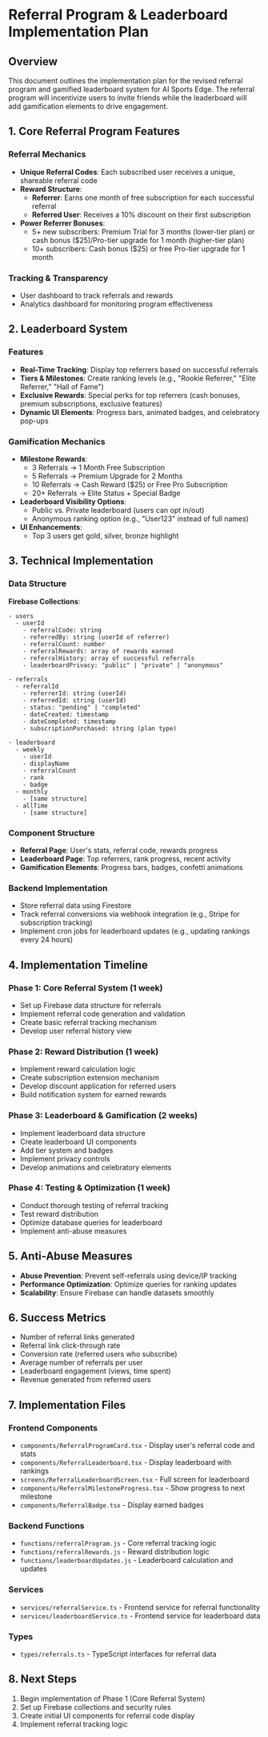 # Referral Program & Leaderboard Implementation Plan

## Overview

This document outlines the implementation plan for the revised referral program and gamified leaderboard system for AI Sports Edge. The referral program will incentivize users to invite friends while the leaderboard will add gamification elements to drive engagement.

## 1. Core Referral Program Features

### Referral Mechanics
- **Unique Referral Codes**: Each subscribed user receives a unique, shareable referral code
- **Reward Structure**:
  - **Referrer**: Earns one month of free subscription for each successful referral
  - **Referred User**: Receives a 10% discount on their first subscription
- **Power Referrer Bonuses**:
  - 5+ new subscribers: Premium Trial for 3 months (lower-tier plan) or cash bonus ($25)/Pro-tier upgrade for 1 month (higher-tier plan)
  - 10+ subscribers: Cash bonus ($25) or free Pro-tier upgrade for 1 month

### Tracking & Transparency
- User dashboard to track referrals and rewards
- Analytics dashboard for monitoring program effectiveness

## 2. Leaderboard System

### Features
- **Real-Time Tracking**: Display top referrers based on successful referrals
- **Tiers & Milestones**: Create ranking levels (e.g., "Rookie Referrer," "Elite Referrer," "Hall of Fame")
- **Exclusive Rewards**: Special perks for top referrers (cash bonuses, premium subscriptions, exclusive features)
- **Dynamic UI Elements**: Progress bars, animated badges, and celebratory pop-ups

### Gamification Mechanics
- **Milestone Rewards**:
  - 3 Referrals → 1 Month Free Subscription
  - 5 Referrals → Premium Upgrade for 2 Months
  - 10 Referrals → Cash Reward ($25) or Free Pro Subscription
  - 20+ Referrals → Elite Status + Special Badge
- **Leaderboard Visibility Options**:
  - Public vs. Private leaderboard (users can opt in/out)
  - Anonymous ranking option (e.g., "User123" instead of full names)
- **UI Enhancements**:
  - Top 3 users get gold, silver, bronze highlight

## 3. Technical Implementation

### Data Structure

**Firebase Collections**:
```
- users
  - userId
    - referralCode: string
    - referredBy: string (userId of referrer)
    - referralCount: number
    - referralRewards: array of rewards earned
    - referralHistory: array of successful referrals
    - leaderboardPrivacy: "public" | "private" | "anonymous"
    
- referrals
  - referralId
    - referrerId: string (userId)
    - referredId: string (userId)
    - status: "pending" | "completed"
    - dateCreated: timestamp
    - dateCompleted: timestamp
    - subscriptionPurchased: string (plan type)
    
- leaderboard
  - weekly
    - userId
    - displayName
    - referralCount
    - rank
    - badge
  - monthly
    - [same structure]
  - allTime
    - [same structure]
```

### Component Structure
- **Referral Page**: User's stats, referral code, rewards progress
- **Leaderboard Page**: Top referrers, rank progress, recent activity
- **Gamification Elements**: Progress bars, badges, confetti animations

### Backend Implementation
- Store referral data using Firestore
- Track referral conversions via webhook integration (e.g., Stripe for subscription tracking)
- Implement cron jobs for leaderboard updates (e.g., updating rankings every 24 hours)

## 4. Implementation Timeline

### Phase 1: Core Referral System (1 week)
- Set up Firebase data structure for referrals
- Implement referral code generation and validation
- Create basic referral tracking mechanism
- Develop user referral history view

### Phase 2: Reward Distribution (1 week)
- Implement reward calculation logic
- Create subscription extension mechanism
- Develop discount application for referred users
- Build notification system for earned rewards

### Phase 3: Leaderboard & Gamification (2 weeks)
- Implement leaderboard data structure
- Create leaderboard UI components
- Add tier system and badges
- Implement privacy controls
- Develop animations and celebratory elements

### Phase 4: Testing & Optimization (1 week)
- Conduct thorough testing of referral tracking
- Test reward distribution
- Optimize database queries for leaderboard
- Implement anti-abuse measures

## 5. Anti-Abuse Measures

- **Abuse Prevention**: Prevent self-referrals using device/IP tracking
- **Performance Optimization**: Optimize queries for ranking updates
- **Scalability**: Ensure Firebase can handle datasets smoothly

## 6. Success Metrics

- Number of referral links generated
- Referral link click-through rate
- Conversion rate (referred users who subscribe)
- Average number of referrals per user
- Leaderboard engagement (views, time spent)
- Revenue generated from referred users

## 7. Implementation Files

### Frontend Components
- `components/ReferralProgramCard.tsx` - Display user's referral code and stats
- `components/ReferralLeaderboard.tsx` - Display leaderboard with rankings
- `screens/ReferralLeaderboardScreen.tsx` - Full screen for leaderboard
- `components/ReferralMilestoneProgress.tsx` - Show progress to next milestone
- `components/ReferralBadge.tsx` - Display earned badges

### Backend Functions
- `functions/referralProgram.js` - Core referral tracking logic
- `functions/referralRewards.js` - Reward distribution logic
- `functions/leaderboardUpdates.js` - Leaderboard calculation and updates

### Services
- `services/referralService.ts` - Frontend service for referral functionality
- `services/leaderboardService.ts` - Frontend service for leaderboard data

### Types
- `types/referrals.ts` - TypeScript interfaces for referral data

## 8. Next Steps

1. Begin implementation of Phase 1 (Core Referral System)
2. Set up Firebase collections and security rules
3. Create initial UI components for referral code display
4. Implement referral tracking logic